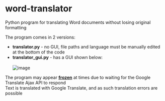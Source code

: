 # word-translator
Python program for translating Word documents without losing original formatting

The program comes in 2 versions:<br>
- **translator.py** - no GUI, file paths and language must be manually edited at the bottom of the code<br>
- **translator_gui.py** - has a GUI shown below:<br><br>
![image](https://github.com/user-attachments/assets/110f8e78-1e1a-43a8-a567-1b2801e93004)

The program may appear <ins>__frozen__</ins> at times due to waiting for the Google Translate Ajax API to respond<br>
Text is translated with Google Translate, and as such translation errors are possible
